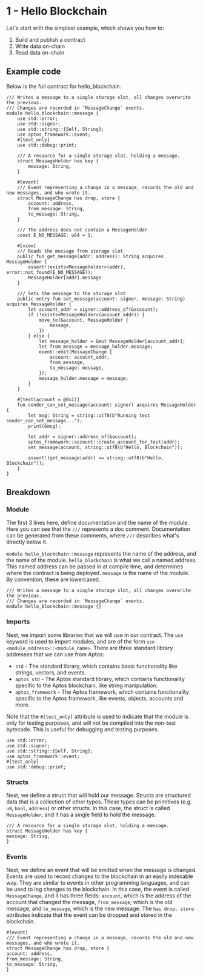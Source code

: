 # 1 - Hello Blockchain

Let's start with the simplest example, which shows you how to:

1. Build and publish a contract
2. Write data on-chain
3. Read data on-chain

## Example code

Below is the full contract for hello_blockchain.

```move
/// Writes a message to a single storage slot, all changes overwrite the previous.
/// Changes are recorded in `MessageChange` events.
module hello_blockchain::message {
    use std::error;
    use std::signer;
    use std::string::{Self, String};
    use aptos_framework::event;
    #[test_only]
    use std::debug::print;

    /// A resource for a single storage slot, holding a message.
    struct MessageHolder has key {
        message: String,
    }

    #[event]
    /// Event representing a change in a message, records the old and new messages, and who wrote it.
    struct MessageChange has drop, store {
        account: address,
        from_message: String,
        to_message: String,
    }

    /// The address does not contain a MessageHolder
    const E_NO_MESSAGE: u64 = 1;

    #[view]
    /// Reads the message from storage slot
    public fun get_message(addr: address): String acquires MessageHolder {
        assert!(exists<MessageHolder>(addr), error::not_found(E_NO_MESSAGE));
        MessageHolder[addr].message
    }

    /// Sets the message to the storage slot
    public entry fun set_message(account: signer, message: String) acquires MessageHolder {
        let account_addr = signer::address_of(&account);
        if (!exists<MessageHolder>(account_addr)) {
            move_to(&account, MessageHolder {
                message,
            })
        } else {
            let message_holder = &mut MessageHolder[account_addr];
            let from_message = message_holder.message;
            event::emit(MessageChange {
                account: account_addr,
                from_message,
                to_message: message,
            });
            message_holder.message = message;
        }
    }

    #[test(account = @0x1)]
    fun sender_can_set_message(account: signer) acquires MessageHolder {
        let msg: String = string::utf8(b"Running test sender_can_set_message...");
        print(&msg);

        let addr = signer::address_of(&account);
        aptos_framework::account::create_account_for_test(addr);
        set_message(account, string::utf8(b"Hello, Blockchain"));

        assert!(get_message(addr) == string::utf8(b"Hello, Blockchain"));
    }
}
```

## Breakdown

### Module

The first 3 lines here, define documentation and the name of the module. Here you can see that the `///` represents a
doc comment. Documentation can be generated from these comments, where `///` describes what's directly below it.

`module hello_blockchain::message` represents the name of the address, and the name of the module.  `hello_blockchain`
is what we call a named address. This named address can be passed in at compile time, and determines where the contract
is being deployed.  `message` is the name of the module. By convention, these are lowercased.

```move
/// Writes a message to a single storage slot, all changes overwrite the previous.
/// Changes are recorded in `MessageChange` events.
module hello_blockchain::message {}
```

### Imports

Next, we import some libraries that we will use in our contract. The `use` keyword is used to import modules, and are of
the form `use <module_address>::<module_name>`. There are three standard library addresses that we can use from Aptos:

- `std` - The standard library, which contains basic functionality like strings, vectors, and events.
- `aptos_std` - The Aptos standard library, which contains functionality specific to the Aptos blockchain, like string
  manipulation.
- `aptos_framework` - The Aptos framework, which contains functionality specific to the Aptos framework, like events,
  objects, accounts and more.

Note that the `#[test_only]` attribute is used to indicate that the module is only for testing purposes, and will not be
compiled into the non-test bytecode. This is useful for debugging and testing purposes.

```move
use std::error;
use std::signer;
use std::string::{Self, String};
use aptos_framework::event;
#[test_only]
use std::debug::print;
```

### Structs

Next, we define a struct that will hold our message. Structs are structured data that is a collection of other types.
These types can be primitives (e.g. `u8`, `bool`, `address`) or other structs. In this case, the struct is called
`MessageHolder`, and it has a single field to hold the message.

```move
/// A resource for a single storage slot, holding a message.
struct MessageHolder has key {
message: String,
}
```

### Events

Next, we define an event that will be emitted when the message is changed. Events are used to record changes to the
blockchain in an easily indexable way. They are similar to events in other programming languages, and can be used to log
changes to the blockchain. In this case, the event is called `MessageChange`, and it has three fields: `account`, which
is the address of the account that changed the message, `from_message`, which is the old message, and `to_message`,
which
is the new message. The `has drop, store` attributes indicate that the event can be dropped and stored in the
blockchain.

```move
#[event]
/// Event representing a change in a message, records the old and new messages, and who wrote it.
struct MessageChange has drop, store {
account: address,
from_message: String,
to_message: String,
}
```

###